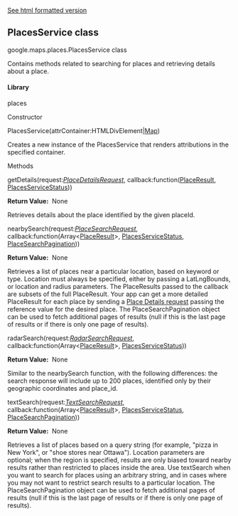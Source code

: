[See html formatted version](https://huasofoundries.github.io/google-maps-documentation/PlacesService.html)


PlacesService class
-------------------

google.maps.places.PlacesService class

Contains methods related to searching for places and retrieving details about a place.

#### Library

places

Constructor

PlacesService(attrContainer:HTMLDivElement|[Map](https://github.com/amenadiel/google-maps-documentation/blob/master/docs/Map.md))

Creates a new instance of the PlacesService that renders attributions in the specified container.

Methods

getDetails(request:[_PlaceDetailsRequest_](https://github.com/amenadiel/google-maps-documentation/blob/master/docs/PlaceDetailsRequest.md), callback:function([PlaceResult](https://github.com/amenadiel/google-maps-documentation/blob/master/docs/PlaceResult.md), [PlacesServiceStatus](https://github.com/amenadiel/google-maps-documentation/blob/master/docs/PlacesServiceStatus.md)))

**Return Value:**  None

Retrieves details about the place identified by the given placeId.

nearbySearch(request:[_PlaceSearchRequest_](https://github.com/amenadiel/google-maps-documentation/blob/master/docs/PlaceSearchRequest.md), callback:function(Array<[PlaceResult](https://github.com/amenadiel/google-maps-documentation/blob/master/docs/PlaceResult.md)\>, [PlacesServiceStatus](https://github.com/amenadiel/google-maps-documentation/blob/master/docs/PlacesServiceStatus.md), [PlaceSearchPagination](https://github.com/amenadiel/google-maps-documentation/blob/master/docs/PlaceSearchPagination.md)))

**Return Value:**  None

Retrieves a list of places near a particular location, based on keyword or type. Location must always be specified, either by passing a LatLngBounds, or location and radius parameters. The PlaceResults passed to the callback are subsets of the full PlaceResult. Your app can get a more detailed PlaceResult for each place by sending a [Place Details request](https://developers.google.com/maps/documentation/javascript/places#place_details_requests) passing the reference value for the desired place. The PlaceSearchPagination object can be used to fetch additional pages of results (null if this is the last page of results or if there is only one page of results).

radarSearch(request:[_RadarSearchRequest_](https://github.com/amenadiel/google-maps-documentation/blob/master/docs/RadarSearchRequest.md), callback:function(Array<[PlaceResult](https://github.com/amenadiel/google-maps-documentation/blob/master/docs/PlaceResult.md)\>, [PlacesServiceStatus](https://github.com/amenadiel/google-maps-documentation/blob/master/docs/PlacesServiceStatus.md)))

**Return Value:**  None

Similar to the nearbySearch function, with the following differences: the search response will include up to 200 places, identified only by their geographic coordinates and place\_id.

textSearch(request:[_TextSearchRequest_](https://github.com/amenadiel/google-maps-documentation/blob/master/docs/TextSearchRequest.md), callback:function(Array<[PlaceResult](https://github.com/amenadiel/google-maps-documentation/blob/master/docs/PlaceResult.md)\>, [PlacesServiceStatus](https://github.com/amenadiel/google-maps-documentation/blob/master/docs/PlacesServiceStatus.md), [PlaceSearchPagination](https://github.com/amenadiel/google-maps-documentation/blob/master/docs/PlaceSearchPagination.md)))

**Return Value:**  None

Retrieves a list of places based on a query string (for example, "pizza in New York", or "shoe stores near Ottawa"). Location parameters are optional; when the region is specified, results are only biased toward nearby results rather than restricted to places inside the area. Use textSearch when you want to search for places using an arbitrary string, and in cases where you may not want to restrict search results to a particular location. The PlaceSearchPagination object can be used to fetch additional pages of results (null if this is the last page of results or if there is only one page of results).
